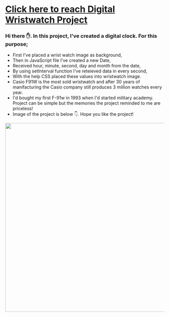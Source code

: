 # [Click here to reach Digital Wristwatch Project](https://musatirgithub.github.io/DigitalClock/index.html)
<h3>Hi there ✋. In this project, I've created a digital clock. For this purpose;</h3>
<ul>
  <li>First I've placed a wrist watch image as background,</li>
  <li>Then in JavaScript file I've created a new Date,</li>
  <li>Received hour, minute, second, day and month from the date,</li>
  <li>By using setInterval function I've reteieved data in every second,</li>
  <li>With the help CSS placed these values into wristwatch image.</li>
  <li>Casio F91W is the most sold wristwatch and after 30 years of manifacturing the Casio company still produces 3 million watches every year.</li>
  <li>I'd bought my first F-91w in 1993 when I'd started military academy. Project can be simple but the memories the project reminded to me are priceless!</li>
  <li>Image of the project is below 👇. Hope you like the project! </li>
</ul>  
<div class="pics">
  <img src="https://musatirgithub.github.io/DigitalClock/DigitalClock.png" width="600px">
</div>
